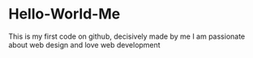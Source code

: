 # Hello-World-Me
This is my first code on github, decisively made by me
I am passionate about web design and love web development
